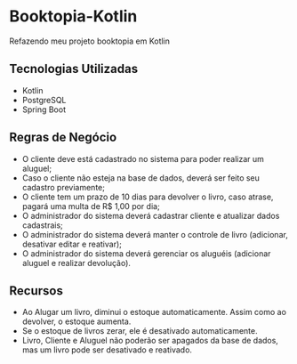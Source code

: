 # Booktopia-Kotlin
Refazendo meu projeto booktopia em Kotlin

## Tecnologias Utilizadas
- Kotlin
- PostgreSQL
- Spring Boot

## Regras de Negócio
- O cliente deve está cadastrado no sistema para poder realizar um aluguel;
- Caso o cliente não esteja na base de dados, deverá ser feito seu cadastro previamente;
- O cliente tem um prazo de 10 dias para devolver o livro, caso atrase, pagará uma multa de R$ 1,00 por dia;
- O administrador do sistema deverá cadastrar cliente e atualizar dados cadastrais;
- O administrador do sistema deverá manter o controle de livro (adicionar, desativar editar e reativar);
- O administrador do sistema deverá gerenciar os aluguéis (adicionar aluguel e realizar devolução).

## Recursos
- Ao Alugar um livro, diminui o estoque automaticamente. Assim como ao devolver, o estoque aumenta.
- Se o estoque de livros zerar, ele é desativado automaticamente.
- Livro, Cliente e Aluguel não poderão ser apagados da base de dados, mas um livro pode ser desativado e reativado.